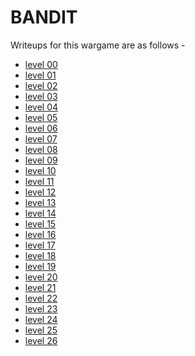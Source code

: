 # BANDIT
Writeups for this wargame are as follows -

* [level 00]
* [level 01]
* [level 02]
* [level 03]
* [level 04]
* [level 05]
* [level 06]
* [level 07]
* [level 08]
* [level 09]
* [level 10]
* [level 11]
* [level 12]
* [level 13]
* [level 14]
* [level 15]
* [level 16]
* [level 17]
* [level 18]
* [level 19]
* [level 20]
* [level 21]
* [level 22]
* [level 23]
* [level 24]
* [level 25]
* [level 26]


[level 00]: ./level00
[level 01]: ./level01
[level 02]: ./level02
[level 03]: ./level03
[level 04]: ./level04
[level 05]: ./level05
[level 06]: ./level06
[level 07]: ./level07
[level 08]: ./level08
[level 09]: ./level09
[level 10]: ./level10
[level 11]: ./level11
[level 12]: ./level12
[level 13]: ./level13
[level 14]: ./level14
[level 15]: ./level15
[level 16]: ./level16
[level 17]: ./level17
[level 18]: ./level18
[level 19]: ./level19
[level 20]: ./level20
[level 21]: ./level21
[level 22]: ./level22
[level 23]: ./level23
[level 24]: ./level24
[level 25]: ./level25
[level 26]: ./level26
